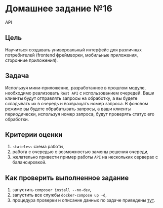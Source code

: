 # Домашнее задание №16
API

## Цель
Научиться создавать универсальный интерфейс для различных потребителей (frontend фреймворки, мобильные приложения, сторонние приложения).

## Задача
Используя мини-приложение, разработанное в прошлом модуле, необходимо реализовать `Rest API` с использованием очередей. Ваши клиенты будут отправлять запросы на обработку, а вы будете складывать их в очередь и возвращать номер запроса. В фоновом режиме вы будете обрабатывать запросы, а ваши клиенты периодически, используя номер запроса, будут проверять статус его обработки. 

## Критерии оценки
1. `stateless` схема работы,
1. работа с очередью с возможностью замены решения очереди,
1. желательно привести пример работы `API` на нескольких серверах с балансировкой.

## Как проверить выполненное задание
1. запустить `composer install --no-dev`,
1. запустить все службы `docker-compose up -d`,
1. процедура проверки и описание данных по задаче приведены [тут](task1.md).